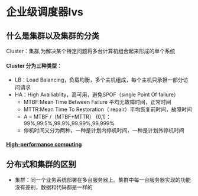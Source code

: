 # 企业级调度器lvs 



## 什么是集群以及集群的分类

Cluster：集群,为解决某个特定问题将多台计算机组合起来形成的单个系统


#### Cluster 分为三种类型：

* LB：Load Balancing，负载均衡，多个主机组成，每个主机只承担一部分访问请求
* HA：High Availiablity，高可用，避免SPOF（single Point Of failure）
  * MTBF:Mean Time Between Failure 平均无故障时间，正常时间
  * MTTR:Mean Time To Restoration（ repair）平均恢复前时间，故障时间
  * A = MTBF /（MTBF+MTTR） (0,1)：99%,99.5%,99.9%,99.99%,99.999%
  * 停机时间又分为两种，一种是计划内停机时间，一种是计划外停机时间

#### [High-performance computing](https://www.top500.org/)



## 分布式和集群的区别

* 集群：同一个业务系统部署在多台服务器上。集群中每一台服务器实现的功能没有差别，数据和代码都是一样的